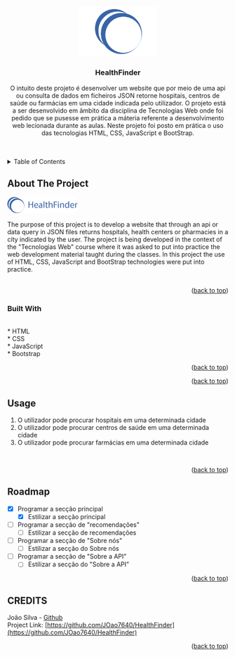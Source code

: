 <!-- Improved compatibility of back to top link: See: https://github.com/othneildrew/Best-README-Template/pull/73 -->
<a name="readme-top"></a>
<!--
*** Thanks for checking out the Best-README-Template. If you have a suggestion
*** that would make this better, please fork the repo and create a pull request
*** or simply open an issue with the tag "enhancement".
*** Don't forget to give the project a star!
*** Thanks again! Now go create something AMAZING! :D
-->



<!-- PROJECT SHIELDS -->
<!--
*** I'm using markdown "reference style" links for readability.
*** Reference links are enclosed in brackets [ ] instead of parentheses ( ).
*** See the bottom of this document for the declaration of the reference variables
*** for contributors-url, forks-url, etc. This is an optional, concise syntax you may use.
*** https://www.markdownguide.org/basic-syntax/#reference-style-links
-->


<!-- PROJECT LOGO -->
<br />
<div align="center">
  <a href="[https://github.com/JOao7640/BodyBoost-Android-App](https://github.com/JOao7640/HealthFinder)">
    <img src="images/logoSimples.png" alt="Logo" width="180">
  </a>

<h3 align="center">HealthFinder</h3>

  <p align="center">
    O intuito deste projeto é desenvolver um website que por meio de uma api ou consulta de dados em ficheiros JSON retorne hospitais, centros de saúde ou farmácias em uma cidade indicada pelo utilizador. O projeto está a ser desenvolvido em âmbito da disciplina de Tecnologias Web onde foi pedido que se pusesse em prática a máteria referente a desenvolvimento web lecionada durante as aulas. Neste projeto foi posto em prática o uso das tecnologias HTML, CSS, JavaScript e BootStrap. 
    <br />
    <br />
    <br />
  </p>
</div>


<!-- TABLE OF CONTENTS -->
<details>
  <summary>Table of Contents</summary>
  <ol>
    <li>
      <a href="#about-the-project">About The Project</a>
      <ul>
        <li><a href="#built-with">Built With</a></li>
      </ul>
    </li>
    <li><a href="#usage">Usage</a></li>
    <li><a href="#roadmap">Roadmap</a></li>
  </ol>
</details>



<!-- ABOUT THE PROJECT -->
## About The Project

 <img src="images/logo.png" alt="Logo" width="160">

The purpose of this project is to develop a website that through an api or data query in JSON files returns hospitals, health centers or pharmacies in a city indicated by the user. The project is being developed in the context of the "Tecnologias Web" course where it was asked to put into practice the web development material taught during the classes. In this project the use of HTML, CSS, JavaScript and BootStrap technologies were put into practice.
<br>
<br>

<p align="right">(<a href="#readme-top">back to top</a>)</p>



### Built With

<br>
* HTML
<br>
* CSS
<br>
* JavaScript
<br>
* Bootstrap
<br>

<p align="right">(<a href="#readme-top">back to top</a>)</p>

<p align="right">(<a href="#readme-top">back to top</a>)</p>



<!-- USAGE EXAMPLES -->
## Usage

1. O utilizador pode procurar hospitais em uma determinada cidade
2. O utilizador pode procurar centros de saúde em uma determinada cidade
3. O utilizador pode procurar farmácias em uma determinada cidade
<br>
<p align="right">(<a href="#readme-top">back to top</a>)</p>



<!-- ROADMAP -->
## Roadmap

- [X] Programar a secção principal
    - [X] Estilizar a secção principal
- [ ] Programar a secção de "recomendações"
    - [ ] Estilizar a secção de recomendações
- [ ] Programar a secção de "Sobre nós"
    - [ ] Estilizar a secção do Sobre nós
- [ ] Programar a secção de "Sobre a API"
    - [ ] Estilizar a secção do "Sobre a API"
  
<p align="right">(<a href="#readme-top">back to top</a>)</p>


<!-- CREDITS -->
## CREDITS

João Silva - <a href="https://github.com/JOao7640">Github</a>
<br>
Project Link: [https://github.com/JOao7640/HealthFinder](https://github.com/JOao7640/HealthFinder)

<p align="right">(<a href="#readme-top">back to top</a>)</p>
